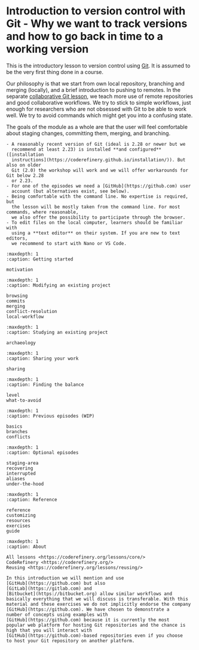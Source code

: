 # Introduction to version control with Git - Why we want to track versions and how to go back in time to a working version

This is the introductory lesson to version control using
[Git](https://git-scm.com/). It is assumed to be the very first thing
done in a course.

Our philosophy is that we start from own local repository, branching and
merging (locally), and a brief introduction to pushing to remotes. In
the separate [collaborative Git
lesson](https://coderefinery.github.io/git-collaborative/), we teach more use of
remote repositories and good collaborative workflows. We try to stick to
simple workflows, just enough for researchers who are not obsessed with
Git to be able to work well. We try to avoid commands which might get
you into a confusing state.

The goals of the module as a whole are that the user will feel
comfortable about staging changes, committing them, merging, and
branching.

```{prereq}
- A reasonably recent version of Git (ideal is 2.28 or newer but we
  recommend at least 2.23) is installed **and configured** ([installation
  instructions](https://coderefinery.github.io/installation/)). But also on older
  Git (2.0) the workshop will work and we will offer workarounds for Git below 2.28
  or 2.23.
- For one of the episodes we need a [GitHub](https://github.com) user
  account (but alternatives exist, see below).
- Being comfortable with the command line. No expertise is required, but
  the lesson will be mostly taken from the command line. For most commands, where reasonable,
  we also offer the possibility to participate through the browser.
- To edit files on the local computer, learners should be familiar with
  using a **text editor** on their system. If you are new to text editors,
  we recommend to start with Nano or VS Code.
```

```{toctree}
:maxdepth: 1
:caption: Getting started

motivation
```

```{toctree}
:maxdepth: 1
:caption: Modifying an existing project

browsing
commits
merging
conflict-resolution
local-workflow
```

```{toctree}
:maxdepth: 1
:caption: Studying an existing project

archaeology
```

```{toctree}
:maxdepth: 1
:caption: Sharing your work

sharing
```

```{toctree}
:maxdepth: 1
:caption: Finding the balance

level
what-to-avoid
```

```{toctree}
:maxdepth: 1
:caption: Previous episodes (WIP)

basics
branches
conflicts
```

```{toctree}
:maxdepth: 1
:caption: Optional episodes

staging-area
recovering
interrupted
aliases
under-the-hood
```

```{toctree}
:maxdepth: 1
:caption: Reference

reference
customizing
resources
exercises
guide
```

```{toctree}
:maxdepth: 1
:caption: About

All lessons <https://coderefinery.org/lessons/core/>
CodeRefinery <https://coderefinery.org/>
Reusing <https://coderefinery.org/lessons/reusing/>
```

```{admonition} Why GitHub?
In this introduction we will mention and use
[GitHub](https://github.com) but also
[GitLab](https://gitlab.com) and
[Bitbucket](https://bitbucket.org) allow similar workflows and
basically everything that we will discuss is transferable. With this
material and these exercises we do not implicitly endorse the company
[GitHub](https://github.com). We have chosen to demonstrate a
number of concepts using examples with
[GitHub](https://github.com) because it is currently the most
popular web platform for hosting Git repositories and the chance is
high that you will interact with
[GitHub](https://github.com)-based repositories even if you choose
to host your Git repository on another platform.
```
